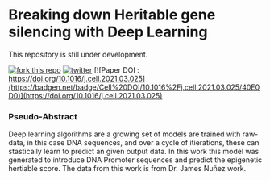 # Breaking down Heritable gene silencing with Deep Learning

This repository is still under development.

[![fork this repo](https://img.shields.io/github/forks/sermare/DeepOff)](https://github.com/sermare/Deepoff/fork)
[![twitter](https://badgen.net/badge/icon/twitter?icon=twitter&label)](https://twitter.com/mares_ser)
[![Paper DOI : https://doi.org/10.1016/j.cell.2021.03.025](https://badgen.net/badge/Cell%20DOI/10.1016%2Fj.cell.2021.03.025/40E0D0)](https://doi.org/10.1016/j.cell.2021.03.025)

### Pseudo-Abstract

Deep learning algorithms are a growing set of models are trained with raw-data, in this case DNA sequences, and over a cycle of itierations, these can stastically learn to predict an given output data. In this work this model was generated to introduce DNA Promoter sequences and predict the epigenetic hertiable score. The data from this work is from Dr. James Nuñez work. 
